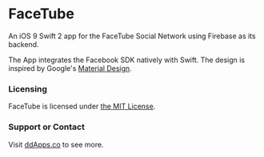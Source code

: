 # FaceTube
An iOS 9 Swift 2 app for the FaceTube Social Network using Firebase as its backend.

The App integrates the Facebook SDK natively with Swift. The design is inspired by Google's [Material Design](https://www.google.com/design/spec/material-design/introduction.html).

### Licensing
FaceTube is licensed under [the MIT License](https://github.com/duliodenis/facetube/blob/master/LICENSE).

### Support or Contact
Visit [ddApps.co](http://ddapps.co) to see more.